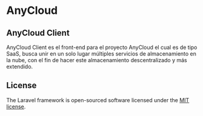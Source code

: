 # AnyCloud

## AnyCloud Client

AnyCloud Client es el front-end para el proyecto AnyCloud el cual es de tipo SaaS, busca unir en un solo lugar múltiples servicios de almacenamiento en la nube, con el fin de hacer este almacenamiento descentralizado y más extendido.

## License

The Laravel framework is open-sourced software licensed under the [MIT license](https://opensource.org/licenses/MIT).
